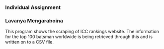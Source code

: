 ### Individual Assignment
### Lavanya Mengaraboina

This program shows the scraping of ICC rankings website. The information 
for the top 100 batsman worldwide is being retrieved through this and is written 
on to a CSV file.

 
